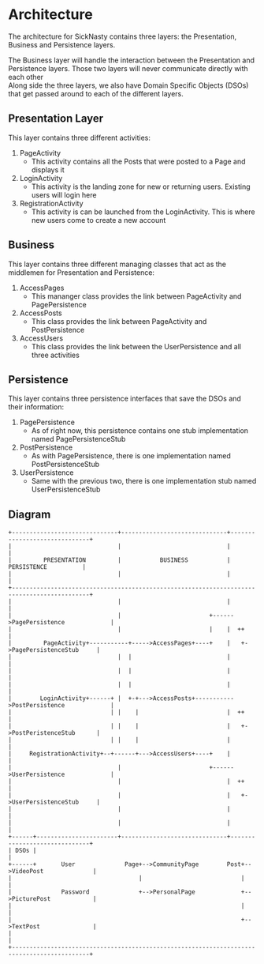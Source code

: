 # Architecture
The architecture for SickNasty contains three layers: the Presentation, Business and Persistence layers.  
  

The Business layer will handle the interaction between the Presentation and Persistence layers. Those two layers will never communicate directly with each other  
Along side the three layers, we also have Domain Specific Objects (DSOs) that get passed around to each of the different layers.  
  
## Presentation Layer
This layer contains three different activities:  
1. PageActivity
    - This activity contains all the Posts that were posted to a Page and displays it
2. LoginActivity
    - This activity is the landing zone for new or returning users. Existing users will login here
3. RegistrationActivity
    - This activity is can be launched from the LoginActivity. This is where new users come to create a new account  
  
## Business
This layer contains three different managing classes that act as the middlemen for Presentation and Persistence:  
1. AccessPages
    - This mananger class provides the link between PageActivity and PagePersistence
2. AccessPosts
    - This class provides the link between PageActivity and PostPersistence
3. AccessUsers
    - This class provides the link between the UserPersistence and all three activities  
  
## Persistence
This layer contains three persistence interfaces that save the DSOs and their information:
1. PagePersistence
    - As of right now, this persistence contains one stub implementation named PagePersistenceStub
2. PostPersistence
    - As with PagePersistence, there is one implementation named PostPersistenceStub
3. UserPersistence
    - Same with the previous two, there is one implementation stub named UserPersistenceStub  
  
## Diagram  
```
+------------------------------+------------------------------+------------------------------+
|                              |                              |                              |
|         PRESENTATION         |           BUSINESS           |         PERSISTENCE          |
|                              |                              |                              |
+--------------------------------------------------------------------------------------------+
|                              |                              |                              |
|                              |                         +------>PagePersistence             |
|                              |                         |    |  ++                          |
|         PageActivity+-----------+----->AccessPages+----+    |   +->PagePersistenceStub     |
|                              |  |                           |                              |
|                              |  |                           |                              |
|                              |  |                           |                              |
|        LoginActivity+------+ |  +-+--->AccessPosts+----------->PostPersistence             |
|                            | |    |                         |  ++                          |
|                            | |    |                         |   +->PostPeristenceStub      |
|                            | |    |                         |                              |
|     RegistrationActivity+--+------+--->AccessUsers+----+    |                              |
|                              |                         +------>UserPersistence             |
|                              |                              |  ++                          |
|                              |                              |   +->UserPersistenceStub     |
|                              |                              |                              |
|                              |                              |                              |
+------+-----------------------+------------------------------+------------------------------+
| DSOs |                                                                                     |
+------+       User              Page+-->CommunityPage        Post+-->VideoPost              |
|                                    |                            |                          |
|              Password              +-->PersonalPage             +-->PicturePost            |
|                                                                 |                          |
|                                                                 +-->TextPost               |
|                                                                                            |
+--------------------------------------------------------------------------------------------+
```
